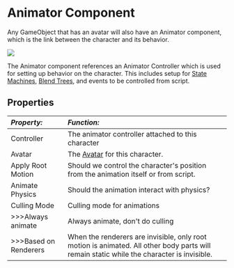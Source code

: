Animator Component
==================


Any GameObject that has an avatar will also have an <span class=component>Animator</span> component, which is the link between the character and its behavior. 

![](http://docwiki.hq.unity3d.com/uploads/Main/MecanimAnimatorComponent.png)  

The <span class=component>Animator</span> component references an <span class=component>Animator Controller</span> which is used for setting up behavior on the character. This includes setup for [State Machines](AnimationStateMachines.html), [Blend Trees](AnimationBlendTrees.html), and events to be controlled from script.

Properties
----------



|**_Property:_** |**_Function:_** |
|:---|:---|
|<span class=component>Controller</span>  |The animator controller attached to this character|
|<span class=component>Avatar</span> |The [Avatar](class-Avatar.html) for this character. 
|<span class=component>Apply Root Motion</span> |Should we control the character's position from the animation itself or from script. 
|<span class=component>Animate Physics</span> |Should the animation interact with physics? |
|<span class=component>Culling Mode</span> |Culling mode for animations|
|>>><span class=component>Always animate</span>|Always animate, don't do culling|
|>>><span class=component>Based on Renderers</span>|When the renderers are invisible, only root motion is animated. All other body parts will remain static while the character is invisible. |

